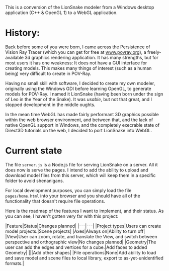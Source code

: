 This is a conversion of the LionSnake modeler from a Windows desktop application (C++ & OpenGL 1) to a WebGL application.

# History:

Back before some of you were born, I came across the Persistence of Vision Ray Tracer (which you can get for free at www.povray.org), a freely-available 3d graphics rendering application. It has many strengths, but for most users it has one weakness: It does not have a GUI interface for creating models. This makes many things of interest (such as a human being) very difficult to create in POV-Ray.

Having no small skill with software, I decided to create my own modeler, originally using the Windows GDI before learning OpenGL, to generate models for POV-Ray. I named it LionSnake (having been born under the sign of Leo in the Year of the Snake). It was *usable*, but not that great, and I stopped development in the middle oughts.

In the mean time WebGL has made fairly performant 3D graphics possible within the web browser environment, and between that, and the lack of native OpenGL support in Windows, and the completely execrable state of Direct3D tutorials on the web, I decided to port LionSnake into WebGL.

# Current state

The file `server.js` is a Node.js file for serving LionSnake on a server. All it does now is serve the pages. I intend to add the ability to upload and download model files from this server, which will keep them in a specific folder to avoid shenanigans.

For local development purposes, you can simply load the file `pages/home.html` into your browser and you should have all of the functionality that doesn't require file operations.

Here is the roadmap of the features I want to implement, and their status. As you can see, I haven't gotten very far with this project:

|Feature|Status|Changes planned|
|---|---|
|Project types|Users can create model projects.|Scene projects|
|Axes|Always on|Ability to turn off|
|View|User can zoom, rotate, and translate the View, and switch between perspective and orthographic view|No changes planned|
|Geometry|The user can add the edges and vertices for a cube.|Add faces to added Geometry|
|||Add other shapes|
|File operations|None|Add ability to load and save model and scene files to local library, export to as-yet-unidentified formats.|
